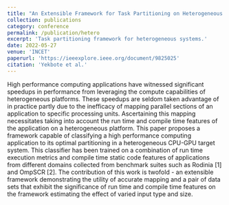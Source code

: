 ```yaml
---
title: "An Extensible Framework for Task Partitioning on Heterogeneous Systems"
collection: publications
category: conference
permalink: /publication/hetero
excerpt: 'Task partitioning framework for heterogeneous systems.'
date: 2022-05-27
venue: 'INCET'
paperurl: 'https://ieeexplore.ieee.org/document/9825025'
citation: 'Yekbote et al.'
---
```


High performance computing applications have witnessed significant speedups in performance from leveraging the compute capabilities of heterogeneous platforms. These speedups are seldom taken advantage of in practice partly due to the inefficacy of mapping parallel sections of an application to specific processing units. Ascertaining this mapping necessitates taking into account the run time and compile time features of the application on a heterogeneous platform. This paper proposes a framework capable of classifying a high performance computing application to its optimal partitioning in a heterogeneous CPU-GPU target system. This classifier has been trained on a combination of run time execution metrics and compile time static code features of applications from different domains collected from benchmark suites such as Rodinia [1] and OmpSCR [2]. The contribution of this work is twofold - an extensible framework demonstrating the utility of accurate mapping and a pair of data sets that exhibit the significance of run time and compile time features on the framework estimating the effect of varied input type and size.